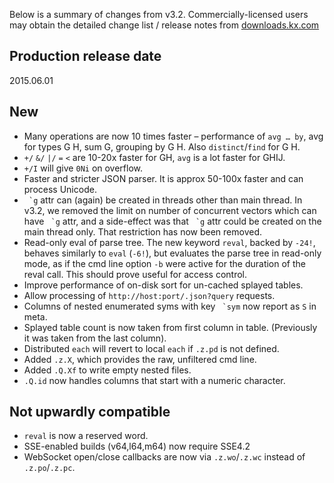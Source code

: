 Below is a summary of changes from v3.2. Commercially-licensed users may obtain the detailed change list / release notes from [downloads.kx.com](http://downloads.kx.com)


## Production release date

2015.06.01


## New

-   Many operations are now 10 times faster – performance of `avg … by`, avg for types G H, sum G, grouping by G H. Also `distinct`/`find` for G H.
-   `+/` `&/` `|/` `=` `<` are 10-20x faster for GH, `avg` is a lot faster for GHIJ.
-   `+/I` will give `0Ni` on overflow.
-   Faster and stricter JSON parser. It is approx 50-100x faster and can process Unicode.
-   `` `g`` attr can (again) be created in threads other than main thread. In v3.2, we removed the limit on number of concurrent vectors which can have `` `g`` attr, and a side-effect was that `` `g`` attr could be created on the main thread only. That restriction has now been removed.
-   Read-only eval of parse tree. The new keyword `reval`, backed by `-24!`, behaves similarly to `eval` (`-6!`), but evaluates the parse tree in read-only mode, as if the cmd line option `-b` were active for the duration of the reval call. This should prove useful for access control.
-   Improve performance of on-disk sort for un-cached splayed tables.
-   Allow processing of `http://host:port/.json?query` requests.
-   Columns of nested enumerated syms with key `` `sym`` now report as `S` in meta.
-   Splayed table count is now taken from first column in table. (Previously it was taken from the last column).
-   Distributed `each` will revert to local `each` if `.z.pd` is not defined.
-   Added `.z.X`, which provides the raw, unfiltered cmd line.
-   Added `.Q.Xf` to write empty nested files.
-   `.Q.id` now handles columns that start with a numeric character.


## Not upwardly compatible

-   `reval` is now a reserved word.
-   SSE-enabled builds (v64,l64,m64) now require SSE4.2
-   WebSocket open/close callbacks are now via `.z.wo`/`.z.wc` instead of `.z.po`/`.z.pc`.

